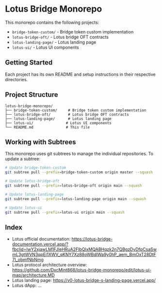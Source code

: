 # Lotus Bridge Monorepo

This monorepo contains the following projects:

- `bridge-token-custom/` - Bridge token custom implementation
- `lotus-bridge-oft/` - Lotus bridge OFT contracts
- `lotus-landing-page/` - Lotus landing page
- `lotus-ui/` - Lotus UI components

## Getting Started

Each project has its own README and setup instructions in their respective directories.

## Project Structure

```
lotus-bridge-monorepo/
├── bridge-token-custom/     # Bridge token custom implementation
├── lotus-bridge-oft/        # Lotus bridge OFT contracts
├── lotus-landing-page/      # Lotus landing page
├── lotus-ui/               # Lotus UI components
└── README.md               # This file
```

## Working with Subtrees

This monorepo uses git subtrees to manage the individual repositories. To update a subtree:

```bash
# Update bridge-token-custom
git subtree pull --prefix=bridge-token-custom origin master --squash

# Update lotus-bridge-oft
git subtree pull --prefix=lotus-bridge-oft origin main --squash

# Update lotus-landing-page
git subtree pull --prefix=lotus-landing-page origin main --squash

# Update lotus-ui
git subtree pull --prefix=lotus-ui origin main --squash
```

## Index
- Lotus official documentation: https://lotus-bridge-documentation.vercel.app/?fbclid=IwY2xjawLM1FJleHRuA2FlbQIxMQABHqzk2n7QBgzDyDfpCsaSwmL3gtWVN3qpEi1XWV_qKNY7Xz88oWBdIWa9y0hP_aem_BmOxT28DtF7I_obmfNbNmg  
- Lotus protocol architecture overview: https://github.com/DxcMint868/lotus-bridge-monorepo/edit/lotus-ui-map/architecture.MD  
- Lotus landing page: https://v0-lotus-bridge-s-landing-page.vercel.app/  
- Lotus dApp: ...  
